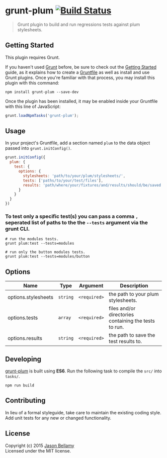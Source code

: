 # grunt-plum [![Build Status](https://travis-ci.org/plum-css/grunt-plum.png?branch=master)](https://travis-ci.org/plum-css/grunt-plum)

> Grunt plugin to build and run regressions tests against plum stylesheets.


## Getting Started
This plugin requires Grunt.

If you haven't used [Grunt](http://gruntjs.com/) before, be sure to check out the [Getting Started](http://gruntjs.com/getting-started) guide, as it explains how to create a [Gruntfile](http://gruntjs.com/sample-gruntfile) as well as install and use Grunt plugins. Once you're familiar with that process, you may install this plugin with this command:

```shell
npm install grunt-plum --save-dev
```

Once the plugin has been installed, it may be enabled inside your Gruntfile with this line of JavaScript:

```javascript
grunt.loadNpmTasks('grunt-plum');
```


## Usage

In your project's Gruntfile, add a section named `plum` to the data object passed into `grunt.initConfig()`.

```javascript
grunt.initConfig({
  plum: {
    test: {
      options: {
        stylesheets: 'path/to/your/plum/stylesheets/',
        tests: ['paths/to/your/test/files'],
        results: 'path/where/your/fixtures/and/results/should/be/saved'
      }
    }
  }
})
```

### To test only a specific test(s) you can pass a comma `,` seperated list of paths to the the `--tests` argument via the grunt CLI.

```shell
# run the modules tests.
grunt plum:test --tests=modules

# run only the button modules tests.
grunt plum:test --tests=modules/button
```


## Options

Name                | Type     | Argument     | Description
--------------------|----------|--------------|--------------
options.stylesheets | `string` | `<required>` | the path to your plum stylesheets.
options.tests       | `array`  | `<required>` | files and/or directories containing the tests to run.
options.results     | `string` | `<required>` | the path to save the test results to.


## Developing

[grunt-plum](https://github.com/plum-css/grunt-plum) is built using **ES6**. Run the following task to compile the `src/` into `tasks/`.

```shell
npm run build
```

## Contributing
In lieu of a formal styleguide, take care to maintain the existing coding style. Add unit tests for any new or changed functionality.


## License
Copyright (c) 2015 [Jason Bellamy ](http://jasonbellamy.com)  
Licensed under the MIT license.
